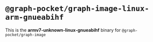 # `@graph-pocket/graph-image-linux-arm-gnueabihf`

This is the **armv7-unknown-linux-gnueabihf** binary for `@graph-pocket/graph-image`
